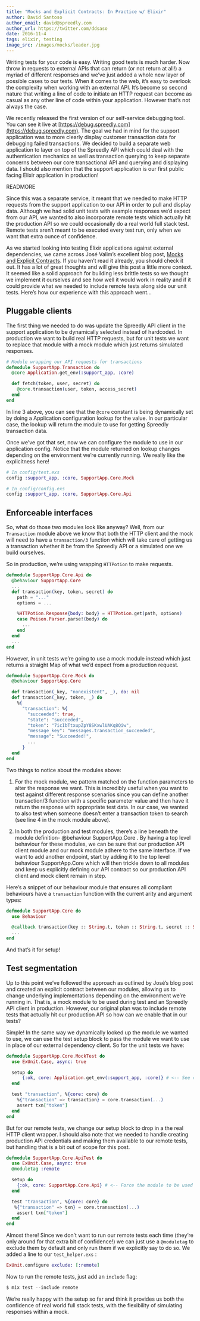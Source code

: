 ```yaml
---
title: "Mocks and Explicit Contracts: In Practice w/ Elixir"
author: David Santoso
author_email: david@spreedly.com
author_url: https://twitter.com/ddsaso
date: 2016-11-4
tags: elixir, testing
image_src: /images/mocks/leader.jpg
---
```

Writing tests for your code is easy. Writing good tests is much harder. Now throw in requests to external APIs that can return (or not return at all!) a myriad of different responses and we’ve just added a whole new layer of possible cases to our tests. When it comes to the web, it’s easy to overlook the complexity when working with an external API. It’s become so second nature that writing a line of code to initiate an HTTP request can become as casual as any other line of code within your application. However that’s not always the case.

We recently released the first version of our self-service debugging tool. You can see it live at [https://debug.spreedly.com](https://debug.spreedly.com). The goal we had in mind for the support application was to more clearly display customer transaction data for debugging failed transactions. We decided to build a separate web application to layer on top of the Spreedly API which could deal with the authentication mechanics as well as transaction querying to keep separate concerns between our core transactional API and querying and displaying data. I should also mention that the support application is our first public facing Elixir application in production!

READMORE

Since this was a separate service, it meant that we needed to make HTTP requests from the support application to our API in order to pull and display data. Although we had solid unit tests with example responses we’d expect from our API, we wanted to also incorporate remote tests which actually hit the production API so we could occasionally do a real world full stack test. Remote tests aren’t meant to be executed every test run, only when we want that extra ounce of confidence.

As we started looking into testing Elixir applications against external dependencies, we came across José Valim’s excellent blog post, [Mocks and Explicit Contracts](http://blog.plataformatec.com.br/2015/10/mocks-and-explicit-contracts/). If you haven’t read it already, you should check it out. It has a lot of great thoughts and will give this post a little more context. It seemed like a solid approach for building less brittle tests so we thought we implement it ourselves and see how well it would work in reality and if it could provide what we needed to include remote tests along side our unit tests. Here’s how our experience with this approach went…

## Pluggable clients

The first thing we needed to do was update the Spreedly API client in the support application to be dynamically selected instead of hardcoded. In production we want to build real HTTP requests, but for unit tests we want to replace that module with a mock module which just returns simulated responses.

```elixir
# Module wrapping our API requests for transactions
defmodule SupportApp.Transaction do
  @core Application.get_env(:support_app, :core)

  def fetch(token, user, secret) do
    @core.transaction(user, token, access_secret)
  end
end
```

In line 3 above, you can see that the `@core` constant is being dynamically set by doing a Application configuration lookup for the value. In our particular case, the lookup will return the module to use for getting Spreedly transaction data.

Once we’ve got that set, now we can configure the module to use in our application config. Notice that the module returned on lookup changes depending on the environment we’re currently running. We really like the explicitness here!

```elixir
# In config/test.exs
config :support_app, :core, SupportApp.Core.Mock

# In config/config.exs
config :support_app, :core, SupportApp.Core.Api
```

## Enforceable interfaces

So, what do those two modules look like anyway? Well, from our `Transaction` module above we know that both the HTTP client and the mock will need to have a  `transaction/3`  function which will take care of getting us a transaction whether it be from the Spreedly API or a simulated one we build ourselves.

So in production, we’re using wrapping `HTTPotion` to make requests.

```elixir
defmodule SupportApp.Core.Api do
  @behaviour SupportApp.Core
  ...
  def transaction(key, token, secret) do
    path = "..."
    options = ...

    %HTTPotion.Response{body: body} = HTTPotion.get(path, options)
    case Poison.Parser.parse!(body) do
      ...
    end
  end
  ...
end
```

However, in unit tests we’re going to use a mock module instead which just returns a straight Map of what we’d expect from a production request.

```elixir
defmodule SupportApp.Core.Mock do
  @behaviour SupportApp.Core

  def transaction(_key, "nonexistent", _), do: nil
  def transaction(_key, token, _) do
    %{
      "transaction": %{
        "succeeded": true,
        "state": "succeeded",
        "token": "7icIbTtxupZpY8SKxwlUAKq8Qiw",
        "message_key": "messages.transaction_succeeded",
        "message": "Succeeded!",
        ...
      }
  end
end
```

Two things to notice about the modules above:

1. For the mock module, we pattern matched on the function parameters to alter the response we want. This is incredibly useful when you want to test against different response scenarios since you can define another transaction/3 function with a specific parameter value and then have it return the response with appropriate test data. In our case, we wanted to also test when someone doesn’t enter a transaction token to search (see line 4 in the mock module above).

2. In both the production and test modules, there’s a line beneath the module definition- @behaviour SupportApp.Core . By having a top level behaviour for these modules, we can be sure that our production API client module and our mock module adhere to the same interface. If we want to add another endpoint, start by adding it to the top level behaviour SupportApp.Core which will then trickle down to all modules and keep us explicitly defining our API contract so our production API client and mock client remain in step.

Here’s a snippet of our behaviour module that ensures all compliant behaviours have a `transaction` function with the current arity and argument types:

```elixir
defmodule SupportApp.Core do
  use Behaviour

  @callback transaction(key :: String.t, token :: String.t, secret :: String.t) :: %{}
  ...
end
```

And that’s it for setup!

## Test segmentation

Up to this point we’ve followed the approach as outlined by José’s blog post and created an explicit contract between our modules, allowing us to change underlying implementations depending on the environment we’re running in. That is, a mock module to be used during test and an Spreedly API client in production. However, our original plan was to include remote tests that actually hit our production API so how can we enable that in our tests?

Simple! In the same way we dynamically looked up the module we wanted to use, we can use the test setup block to pass the module we want to use in place of our external dependency client. So for the unit tests we have:

```elixir
defmodule SupportApp.Core.MockTest do
  use ExUnit.Case, async: true

  setup do
      {:ok, core: Application.get_env(:support_app, :core)} # <-- See config/test.exs
  end

  test "transaction", %{core: core} do
    %{"transaction" => transaction} = core.transaction(...)
    assert txn["token"]
  end
end
```

But for our remote tests, we change our setup block to drop in a the real HTTP client wrapper. I should also note that we needed to handle creating production API credentials and making them available to our remote tests, but handling that is a bit out of scope for this post.

```elixir
defmodule SupportApp.Core.ApiTest do
  use ExUnit.Case, async: true
  @moduletag :remote

  setup do
    {:ok, core: SupportApp.Core.Api} # <-- Force the module to be used
  end

  test "transaction", %{core: core} do
   %{"transaction" => txn} = core.transaction(...)
    assert txn["token"]
  end
end
```

Almost there! Since we don’t want to run our remote tests each time (they’re only around for that extra bit of confidence!) we can just use a `@moduletag` to exclude them by default and only run them if we explicitly say to do so. We added a line to our `test_helper.exs` :

```elixir
ExUnit.configure exclude: [:remote]
```

Now to run the remote tests, just add an `include` flag:

```elixir
$ mix test --include remote
```

We’re really happy with the setup so far and think it provides us both the confidence of real world full stack tests, with the flexibility of simulating responses within a mock.
